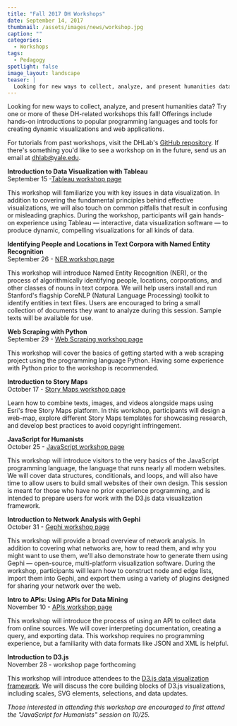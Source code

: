 ```yaml
---
title: "Fall 2017 DH Workshops"
date: September 14, 2017
thumbnail: /assets/images/news/workshop.jpg
caption: ""
categories: 
  - Workshops
tags:
  - Pedagogy
spotlight: false
image_layout: landscape
teaser: |
  Looking for new ways to collect, analyze, and present humanities data? Try one or more of these DH-related workshops this fall!
---
```


Looking for new ways to collect, analyze, and present humanities data? Try one or more of these DH-related workshops this fall! Offerings include hands-on introductions to popular programming languages and tools for creating dynamic visualizations and web applications.


For tutorials from past workshops, visit the DHLab's [GitHub repository](https://github.com/YaleDHLab/lab-workshops). If there's something you'd like to see a workshop on in the future, send us an email at [dhlab@yale.edu](mailto:dhlab@yale.edu).


**Introduction to Data Visualization with Tableau**  
September 15 -[Tableau workshop page](http://web.library.yale.edu/dhlab/tableaufall17)

This workshop will familiarize you with key issues in data visualization. In addition to covering the fundamental principles behind effective visualizations, we will also touch on common pitfalls that result in confusing or misleading graphics. During the workshop, participants will gain hands-on experience using Tableau — interactive, data visualization software — to produce dynamic, compelling visualizations for all kinds of data.


**Identifying People and Locations in Text Corpora with Named Entity Recognition**  
September 26 - [NER workshop page](http://web.library.yale.edu/dhlab/NERworkshopf17)

This workshop will introduce Named Entity Recognition (NER), or the process of algorithmically identifying people, locations, corporations, and other classes of nouns in text corpora. We will help users install and run Stanford's flagship CoreNLP (Natural Language Processing) toolkit to identify entities in text files. Users are encouraged to bring a small collection of documents they want to analyze during this session. Sample texts will be available for use.
    

**Web Scraping with Python**  
September 29 - [Web Scraping workshop page](http://schedule.yale.edu/event/3609550)

This workshop will cover the basics of getting started with a web scraping project using the programming language Python. Having some experience with Python prior to the workshop is recommended.
   
   
**Introduction to Story Maps**  
October 17 - [Story Maps workshop page](http://web.library.yale.edu/dhlab/storymapsf17)

Learn how to combine texts, images, and videos alongside maps using Esri's free Story Maps platform. In this workshop, participants will design a web-map, explore different Story Maps templates for showcasing research, and develop best practices to avoid copyright infringement.


**JavaScript for Humanists**  
October 25 - [JavaScript workshop page](http://web.library.yale.edu/dhlab/javascriptf17)

This workshop will introduce visitors to the very basics of the JavaScript programming language, the language that runs nearly all modern websites. We will cover data structures, conditionals, and loops, and will also have time to allow users to build small websites of their own design. This session is meant for those who have no prior experience programming, and is intended to prepare users for work with the D3.js data visualization framework.


**Introduction to Network Analysis with Gephi**  
October 31 - [Gephi workshop page](http://web.library.yale.edu/dhlab/networksfall17)

This workshop will provide a broad overview of network analysis. In addition to covering what networks are, how to read them, and why you might want to use them, we'll also demonstrate how to generate them using Gephi — open-source, multi-platform visualization software. During the workshop, participants will learn how to construct node and edge lists, import them into Gephi, and export them using a variety of plugins designed for sharing your network over the web.


**Intro to APIs: Using APIs for Data Mining**  
November 10 - [APIs workshop page](http://schedule.yale.edu/event/3609618)
   
This workshop will introduce the process of using an API to collect data from online sources. We will cover interpreting documentation, creating a query, and exporting data. This workshop requires no programming experience, but a familiarity with data formats like JSON and XML is helpful.


**Introduction to D3.js**  
November 28 - workshop page forthcoming

This workshop will introduce attendees to the [D3.js data visualization framework](https://d3js.org/). We will discuss the core building blocks of D3.js visualizations, including scales, SVG elements, selections, and data updates.

*Those interested in attending this workshop are encouraged to first attend the "JavaScript for Humanists" session on 10/25.*